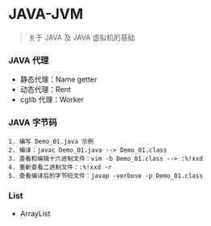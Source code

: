 # JAVA-JVM
> 关于 JAVA 及 JAVA 虚拟机的基础

### JAVA 代理
* 静态代理：Name getter
* 动态代理：Rent
* cglib 代理：Worker

### JAVA 字节码
``` shell
1. 编写 Demo_01.java 示例
2. 编译：javac Demo_01.java --> Demo_01.class
3. 查看和编辑十六进制文件：vim -b Demo_01.class --> :%!xxd
4. 重新查看二进制文件：:%!xxd -r
5. 查看编译后的字节码文件：javap -verbose -p Demo_01.class
```

### List
* ArrayList
> 
